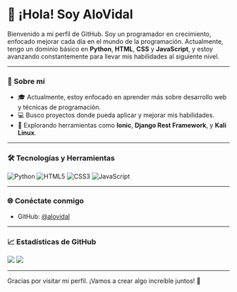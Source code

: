 # 👋 ¡Hola! Soy AloVidal

Bienvenido a mi perfil de GitHub. Soy un programador en crecimiento, enfocado mejorar cada día en el mundo de la programación. Actualmente, tengo un dominio básico en **Python**, **HTML**, **CSS** y **JavaScript**, y estoy avanzando constantemente para llevar mis habilidades al siguiente nivel.

---

### 🚀 Sobre mí
- 🎓 Actualmente, estoy enfocado en aprender más sobre desarrollo web y técnicas de programación.
- 💻 Busco proyectos donde pueda aplicar y mejorar mis habilidades.
- 🌱 Explorando herramientas como **Ionic**, **Django Rest Framework**, y **Kali Linux**.

---

### 🛠️ Tecnologías y Herramientas

![Python](https://img.shields.io/badge/Python-3776AB?style=for-the-badge&logo=python&logoColor=white)
![HTML5](https://img.shields.io/badge/HTML5-E34F26?style=for-the-badge&logo=html5&logoColor=white)
![CSS3](https://img.shields.io/badge/CSS3-1572B6?style=for-the-badge&logo=css3&logoColor=white)
![JavaScript](https://img.shields.io/badge/JavaScript-F7DF1E?style=for-the-badge&logo=javascript&logoColor=black)

---

### 🌐 Conéctate conmigo

- GitHub: [@alovidal](https://github.com/alovidal)

---

### 📈 Estadísticas de GitHub
![](https://github-readme-stats.vercel.app/api?username=alovidal&theme=dark&hide_border=false&include_all_commits=true&count_private=true)
![](https://github-readme-stats.vercel.app/api/top-langs/?username=alovidal&theme=dark&hide_border=false&include_all_commits=true&count_private=true&layout=compact)

---

Gracias por visitar mi perfil. ¡Vamos a crear algo increíble juntos! 🚀
